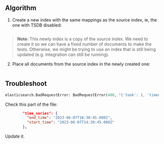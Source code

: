 ## Algorithm

1. Create a new index with the same mappings as the source index, ie, 
the one with TSDB disabled:
```python

```
> **Note**: This newly index is a copy of the source index. We need to create it
> so we can have a fixed number of documents to make the tests.
> Otherwise, we might be trying to use an index that is still being updated 
> (e.g. integration can still be running).

2. Place all documents from the source index in the newly created one:
```python

```


## Troubleshoot

```python
elasticsearch.BadRequestError: BadRequestError(400, "{'took': 1, 'timed_out': False, 'total': 1, 'updated': 0, 'created': 0, 'deleted': 0, 'batches': 1, 'version_conflicts': 0, 'noops': 0, 'retries': {'bulk': 0, 'search': 0}, 'throttled_millis': 0, 'requests_per_second': -1.0, 'throttled_until_millis': 0, 'failures': [{'index': 'index-tsdb-enabled', 'cause': {'type': 'document_parsing_exception', 'reason': '[1:2513] failed to parse: time series index @timestamp value [2023-06-07T12:48:00Z] must be larger than 2023-06-07T14:30:45Z', 'caused_by': {'type': 'illegal_argument_exception', 'reason': 'time series index @timestamp value [2023-06-07T12:48:00Z] must be larger than 2023-06-07T14:30:45Z'}}, 'status': 400}]}")
```
Check this part of the file:
```json
        "time_series": {
          "end_time": "2023-06-07T18:30:45.000Z",
          "start_time": "2023-06-07T14:30:45.000Z"
        },
```

Update it.